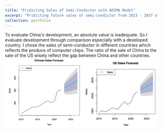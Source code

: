```yaml
---
title: "Pridicting Sales of Semi-Conductor with ARIMA Model"
excerpt: "Pridicting future sales of semi-condictor from 2023 - 2027 of US and China with ARIMA model<br/><img src='images/IMG_5994.PNG'>"
collection: portfolio
---
```


To evaluate China's development, an absolute value is inadequate. So I evaluate development through comparison especially with a developed country. I chose the sales of semi-conductor in different countries which reflects the produce of computer chips. The ratio of the sale of China to the sale of the US wisely reflect the gap between China and other countries.<br/><img src='images/IMG_5994.PNG'>
